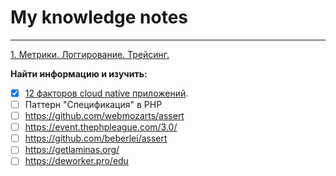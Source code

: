 # My knowledge notes
<hr>
<a href="metrics-logging-tracing">1. Метрики. Логгирование. Трейсинг.</a>



**Найти информацию и изучить:**
- [x] [12 факторов cloud native приложений](other/12-factor-cloud-native-app.md).
- [ ] Паттерн "Спецификация" в PHP
- [ ] https://github.com/webmozarts/assert
- [ ] https://event.thephpleague.com/3.0/
- [ ] https://github.com/beberlei/assert
- [ ] https://getlaminas.org/
- [ ] https://deworker.pro/edu